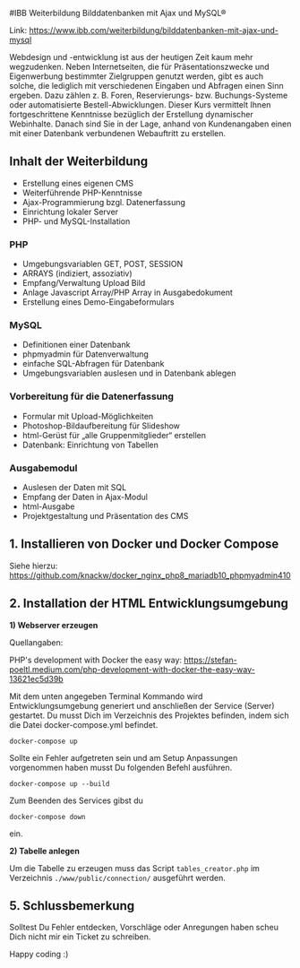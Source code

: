 #IBB Weiterbildung Bilddatenbanken mit Ajax und MySQL®

Link: https://www.ibb.com/weiterbildung/bilddatenbanken-mit-ajax-und-mysql

Webdesign und -entwicklung ist aus der heutigen Zeit kaum mehr wegzudenken. Neben Internetseiten, 
die für Präsentationszwecke und Eigenwerbung bestimmter Zielgruppen genutzt werden, gibt es auch 
solche, die lediglich mit verschiedenen Eingaben und Abfragen einen Sinn ergeben. Dazu zählen 
z. B. Foren, Reservierungs- bzw. Buchungs-Systeme oder automatisierte Bestell-Abwicklungen.
Dieser Kurs vermittelt Ihnen fortgeschrittene Kenntnisse bezüglich der Erstellung dynamischer 
Webinhalte. Danach sind Sie in der Lage, anhand von Kundenangaben einen mit einer Datenbank 
verbundenen Webauftritt zu erstellen.

## Inhalt der Weiterbildung

- Erstellung eines eigenen CMS
- Weiterführende PHP-Kenntnisse
- Ajax-Programmierung bzgl. Datenerfassung
- Einrichtung lokaler Server
- PHP- und MySQL-Installation

### PHP

- Umgebungsvariablen GET, POST, SESSION
- ARRAYS (indiziert, assoziativ)
- Empfang/Verwaltung Upload Bild
- Anlage Javascript Array/PHP Array in Ausgabedokument
- Erstellung eines Demo-Eingabeformulars

### MySQL

- Definitionen einer Datenbank
- phpmyadmin für Datenverwaltung
- einfache SQL-Abfragen für Datenbank
- Umgebungsvariablen auslesen und in Datenbank ablegen

### Vorbereitung für die Datenerfassung

- Formular mit Upload-Möglichkeiten
- Photoshop-Bildaufbereitung für Slideshow
- html-Gerüst für „alle Gruppenmitglieder“ erstellen
- Datenbank: Einrichtung von Tabellen

### Ausgabemodul

- Auslesen der Daten mit SQL
- Empfang der Daten in Ajax-Modul
- html-Ausgabe
- Projektgestaltung und Präsentation des CMS

## 1. Installieren von Docker und Docker Compose

Siehe hierzu: https://github.com/knackw/docker_nginx_php8_mariadb10_phpmyadmin410

## 2. Installation der HTML Entwicklungsumgebung

**1) Webserver erzeugen**

Quellangaben:

PHP's development with Docker the easy way: https://stefan-poeltl.medium.com/php-development-with-docker-the-easy-way-13621ec5d39b

Mit dem unten angegeben Terminal Kommando wird Entwicklungsumgebung generiert 
und anschließen der Service (Server) gestartet. Du musst Dich im Verzeichnis des Projektes befinden, 
indem sich die Datei docker-compose.yml befindet.

`docker-compose up`

Sollte ein Fehler aufgetreten sein und am Setup Anpassungen vorgenommen haben musst Du folgenden Befehl ausführen.

`docker-compose up --build`

Zum Beenden des Services gibst du

`docker-compose down`

ein.

**2) Tabelle anlegen**

Um die Tabelle zu erzeugen muss das Script `tables_creator.php` im Verzeichnis `./www/public/connection/` ausgeführt werden.

## 5. Schlussbemerkung

Solltest Du Fehler entdecken, Vorschläge oder Anregungen haben scheu Dich nicht mir ein Ticket zu schreiben. 

Happy coding :)





